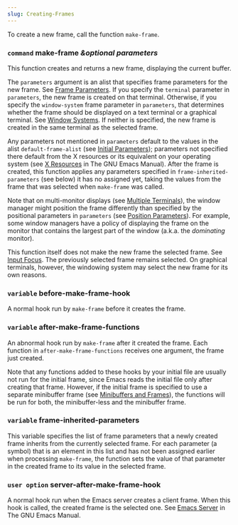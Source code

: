 ```yaml
---
slug: Creating-Frames
---
```


To create a new frame, call the function `make-frame`.

### <span className="tag command">`command`</span> **make-frame** *\&optional parameters*

This function creates and returns a new frame, displaying the current buffer.

The `parameters` argument is an alist that specifies frame parameters for the new frame. See [Frame Parameters](/docs/elisp/Frame-Parameters). If you specify the `terminal` parameter in `parameters`, the new frame is created on that terminal. Otherwise, if you specify the `window-system` frame parameter in `parameters`, that determines whether the frame should be displayed on a text terminal or a graphical terminal. See [Window Systems](/docs/elisp/Window-Systems). If neither is specified, the new frame is created in the same terminal as the selected frame.

Any parameters not mentioned in `parameters` default to the values in the alist `default-frame-alist` (see [Initial Parameters](/docs/elisp/Initial-Parameters)); parameters not specified there default from the X resources or its equivalent on your operating system (see [X Resources](https://www.gnu.org/software/emacs/manual/html_mono/emacs.html#X-Resources) in The GNU Emacs Manual). After the frame is created, this function applies any parameters specified in `frame-inherited-parameters` (see below) it has no assigned yet, taking the values from the frame that was selected when `make-frame` was called.

Note that on multi-monitor displays (see [Multiple Terminals](/docs/elisp/Multiple-Terminals)), the window manager might position the frame differently than specified by the positional parameters in `parameters` (see [Position Parameters](/docs/elisp/Position-Parameters)). For example, some window managers have a policy of displaying the frame on the monitor that contains the largest part of the window (a.k.a. the *dominating* monitor).

This function itself does not make the new frame the selected frame. See [Input Focus](/docs/elisp/Input-Focus). The previously selected frame remains selected. On graphical terminals, however, the windowing system may select the new frame for its own reasons.

### <span className="tag variable">`variable`</span> **before-make-frame-hook**

A normal hook run by `make-frame` before it creates the frame.

### <span className="tag variable">`variable`</span> **after-make-frame-functions**

An abnormal hook run by `make-frame` after it created the frame. Each function in `after-make-frame-functions` receives one argument, the frame just created.

Note that any functions added to these hooks by your initial file are usually not run for the initial frame, since Emacs reads the initial file only after creating that frame. However, if the initial frame is specified to use a separate minibuffer frame (see [Minibuffers and Frames](/docs/elisp/Minibuffers-and-Frames)), the functions will be run for both, the minibuffer-less and the minibuffer frame.

### <span className="tag variable">`variable`</span> **frame-inherited-parameters**

This variable specifies the list of frame parameters that a newly created frame inherits from the currently selected frame. For each parameter (a symbol) that is an element in this list and has not been assigned earlier when processing `make-frame`, the function sets the value of that parameter in the created frame to its value in the selected frame.

### <span className="tag useroption">`user option`</span> **server-after-make-frame-hook**

A normal hook run when the Emacs server creates a client frame. When this hook is called, the created frame is the selected one. See [Emacs Server](https://www.gnu.org/software/emacs/manual/html_mono/emacs.html#Emacs-Server) in The GNU Emacs Manual.

